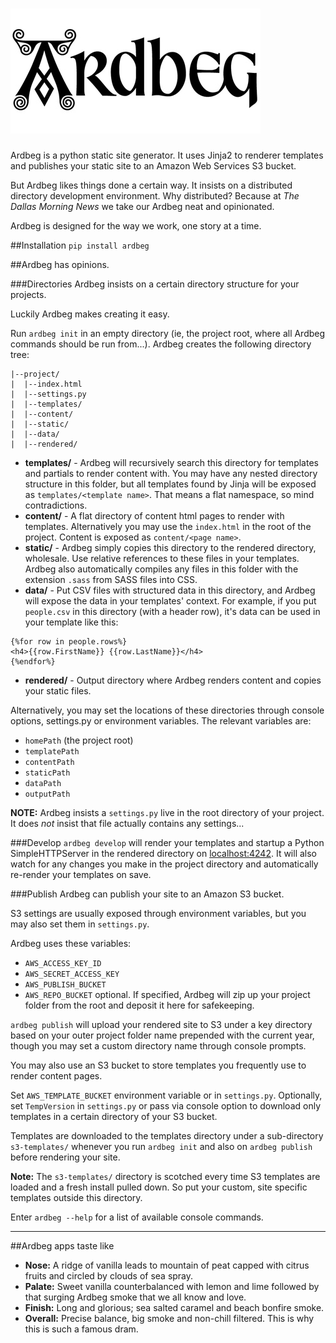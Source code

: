 ![ardbeg](/img/ardbeg.jpg)
========

Ardbeg is a python static site generator. It uses Jinja2 to renderer templates and publishes your static site to an Amazon Web Services S3 bucket.

But Ardbeg likes things done a certain way. It insists on a distributed directory development environment. Why distributed? Because at _The Dallas Morning News_ we take our Ardbeg neat and opinionated.

Ardbeg is designed for the way we work, one story at a time.

##Installation
```pip install ardbeg```

##Ardbeg has opinions.

###Directories
Ardbeg insists on a certain directory structure for your projects.

Luckily Ardbeg makes creating it easy. 

Run `ardbeg init` in an empty directory (ie, the project root, where all Ardbeg commands should be run from...). Ardbeg creates the following directory tree: 
```
|--project/
|  |--index.html
|  |--settings.py
|  |--templates/
|  |--content/
|  |--static/
|  |--data/
|  |--rendered/
```
- **templates/** - Ardbeg will recursively search this directory for templates and partials to render content with. You may have any nested directory structure in this folder, but all templates found by Jinja will be exposed as `templates/<template name>`. That means a flat namespace, so mind contradictions.
- **content/** - A flat directory of content html pages to render with templates. Alternatively you may use the `index.html` in the root of the project. Content is exposed as `content/<page name>`.
- **static/** - Ardbeg simply copies this directory to the rendered directory, wholesale. Use relative references to these files in your templates. Ardbeg also automatically compiles any files in this folder with the extension `.sass` from SASS files into CSS.
- **data/** - Put CSV files with structured data in this directory, and Ardbeg will expose the data in your templates' context. For example, if you put `people.csv` in this directory (with a header row), it's data can be used in your template like this:
```
{%for row in people.rows%}
<h4>{{row.FirstName}} {{row.LastName}}</h4>
{%endfor%}
```
- **rendered/** - Output directory where Ardbeg renders content and copies your static files.

Alternatively, you may set the locations of these directories through console options, settings.py or environment variables. The relevant variables are:

- `homePath` (the project root)
- `templatePath`
- `contentPath`
- `staticPath`
- `dataPath`
- `outputPath`

**NOTE:** Ardbeg insists a `settings.py` live in the root directory of your project. It does *not* insist that file actually contains any settings...

###Develop
`ardbeg develop` will render your templates and startup a Python SimpleHTTPServer in the rendered directory on [localhost:4242](http://localhost:4242). It will also watch for any changes you make in the project directory and automatically re-render your templates on save.

###Publish
Ardbeg can publish your site to an Amazon S3 bucket.

S3 settings are usually exposed through environment variables, but you may also set them in `settings.py`.

Ardbeg uses these variables:

- `AWS_ACCESS_KEY_ID` 
- `AWS_SECRET_ACCESS_KEY` 
- `AWS_PUBLISH_BUCKET` 
- `AWS_REPO_BUCKET` optional. If specified, Ardbeg will zip up your project folder from the root and deposit it here for safekeeping. 

`ardbeg publish` will upload your rendered site to S3 under a key directory based on your outer project folder name prepended with the current year, though you may set a custom directory name through console prompts.

You may also use an S3 bucket to store templates you frequently use to render content pages.

Set `AWS_TEMPLATE_BUCKET` environment variable or in `settings.py`. Optionally, set `TempVersion` in `settings.py` or pass via console option to download only templates in a certain directory of your S3 bucket.

Templates are downloaded to the templates directory under a sub-directory `s3-templates/` whenever you run `ardbeg init` and also on `ardbeg publish` before rendering your site. 

**Note:** The `s3-templates/` directory is scotched every time S3 templates are loaded and a fresh install pulled down. So put your custom, site specific templates outside this directory. 

Enter `ardbeg --help` for a list of available console commands.

-----------------
##Ardbeg apps taste like
- **Nose:** A ridge of vanilla leads to mountain of peat capped with citrus fruits and circled by clouds of sea spray.
- **Palate:** Sweet vanilla counterbalanced with lemon and lime followed by that surging Ardbeg smoke that we all know and love.
- **Finish:** Long and glorious; sea salted caramel and beach bonfire smoke.
- **Overall:** Precise balance, big smoke and non-chill filtered. This is why this is such a famous dram.



